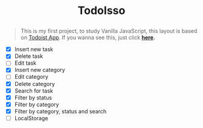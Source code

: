 <h1 align="center">
  <p align="center">TodoIsso</p>
</h1>

> This is my first project, to study Vanilla JavaScript, this layout is based on [Todoist App](https://todoist.com/app/).
> If you wanna see this, just click **[here](https://hofart.github.io/todoisso/).**



- [x] Insert new task
- [x] Delete task
- [ ] Edit task
- [x] Insert new category
- [ ] Edit category
- [x] Delete category
- [x] Search for task 
- [x] Filter by status
- [x] Filter by category
- [x] Filter by category, status and search 
- [ ] LocalStorage
